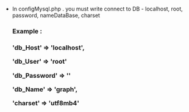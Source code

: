 <ul>
    <li>
        In configMysql.php . you must write connect to DB - localhost, root, password, nameDataBase, charset
        <h3>Example :<h3>
        <p>'db_Host' => 'localhost',</p>
        <p>'db_User' => 'root'</p>
        <p>'db_Password' => ''</p>
        <p>'db_Name' => 'graph',</p>
        <p>'charset' => 'utf8mb4'</p>
    </li>  
 </ul>

